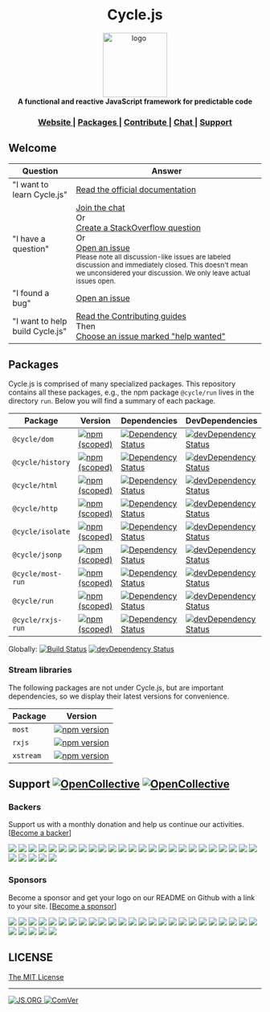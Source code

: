 <h1 align="center">Cycle.js</h1>

<div align="center">
  <img alt="logo" src="https://raw.githubusercontent.com/cyclejs/cyclejs/master/logo.png" width="128">
</div>
<div align="center">
  <strong>A functional and reactive JavaScript framework for predictable code</strong>
</div>

<div align="center">
  <h3>
    <a href="https://cycle.js.org">
      Website
    </a>
    <span> | </span>
    <a href="#packages">
      Packages
    </a>
    <span> | </span>
    <a href="https://github.com/cyclejs/cyclejs/issues?q=is%3Aissue+is%3Aopen+label%3A%22help+wanted%22">
      Contribute
    </a>
    <span> | </span>
    <a href="https://gitter.im/cyclejs/cyclejs">
      Chat
    </a>
     <span> | </span>
    <a href="#support">
      Support
    </a>
  </h3>
</div>

<div align="center">
  <!-- Build Status -->
</div>

## Welcome

| Question | Answer |
|--------|-------|
| "I want to learn Cycle.js" | [Read the official documentation](https://cycle.js.org) |
| "I have a question" | [Join the chat](https://gitter.im/cyclejs/cyclejs)<br />Or<br />[Create a StackOverflow question](http://stackoverflow.com/questions/tagged/cyclejs)<br />Or<br />[Open an issue](https://github.com/cyclejs/cyclejs/issues/new) <br /><sub>Please note all discussion-like issues are labeled discussion and immediately closed. This doesn't mean we unconsidered your discussion. We only leave actual issues open.</sub> |
| "I found a bug" | [Open an issue](https://github.com/cyclejs/cyclejs/issues/new) |
| "I want to help build Cycle.js" | [Read the Contributing guides](https://github.com/cyclejs/cyclejs/blob/master/CONTRIBUTING.md)<br />Then<br />[Choose an issue marked "help wanted"](https://github.com/cyclejs/cyclejs/issues?q=is%3Aissue+is%3Aopen+label%3A%22help+wanted%22) |

## Packages

Cycle.js is comprised of many specialized packages. This repository contains all these packages, e.g., the npm package `@cycle/run` lives in the directory `run`. Below you will find a summary of each package.

| Package | Version | Dependencies | DevDependencies |
|--------|-------|------------|----------|
| `@cycle/dom` | [![npm (scoped)](https://img.shields.io/npm/v/@cycle/dom.svg?maxAge=86400)](https://github.com/cyclejs/cyclejs/blob/master/dom/CHANGELOG.md) | [![Dependency Status](https://david-dm.org/cyclejs/cyclejs.svg?path=dom)](https://david-dm.org/cyclejs/cyclejs?path=dom) | [![devDependency Status](https://david-dm.org/cyclejs/cyclejs/dev-status.svg?path=dom)](https://david-dm.org/cyclejs/cyclejs?path=dom#info=devDependencies) |
| `@cycle/history` | [![npm (scoped)](https://img.shields.io/npm/v/@cycle/history.svg?maxAge=86400)](https://github.com/cyclejs/cyclejs/blob/master/history/CHANGELOG.md) | [![Dependency Status](https://david-dm.org/cyclejs/cyclejs.svg?path=history)](https://david-dm.org/cyclejs/cyclejs?path=history) | [![devDependency Status](https://david-dm.org/cyclejs/cyclejs/dev-status.svg?path=history)](https://david-dm.org/cyclejs/cyclejs?path=history#info=devDependencies) |
| `@cycle/html` | [![npm (scoped)](https://img.shields.io/npm/v/@cycle/html.svg?maxAge=86400)](https://github.com/cyclejs/cyclejs/blob/master/html/CHANGELOG.md) | [![Dependency Status](https://david-dm.org/cyclejs/cyclejs.svg?path=html)](https://david-dm.org/cyclejs/cyclejs?path=html) | [![devDependency Status](https://david-dm.org/cyclejs/cyclejs/dev-status.svg?path=html)](https://david-dm.org/cyclejs/cyclejs?path=html#info=devDependencies) |
| `@cycle/http` | [![npm (scoped)](https://img.shields.io/npm/v/@cycle/http.svg?maxAge=86400)](https://github.com/cyclejs/cyclejs/blob/master/http/CHANGELOG.md) | [![Dependency Status](https://david-dm.org/cyclejs/cyclejs.svg?path=http)](https://david-dm.org/cyclejs/cyclejs?path=http) | [![devDependency Status](https://david-dm.org/cyclejs/cyclejs/dev-status.svg?path=http)](https://david-dm.org/cyclejs/cyclejs?path=http#info=devDependencies) |
| `@cycle/isolate` | [![npm (scoped)](https://img.shields.io/npm/v/@cycle/isolate.svg?maxAge=86400)](https://github.com/cyclejs/cyclejs/blob/master/isolate/CHANGELOG.md) | [![Dependency Status](https://david-dm.org/cyclejs/cyclejs.svg?path=isolate)](https://david-dm.org/cyclejs/cyclejs?path=isolate) |  [![devDependency Status](https://david-dm.org/cyclejs/cyclejs/dev-status.svg?path=isolate)](https://david-dm.org/cyclejs/cyclejs?path=isolate#info=devDependencies) |
| `@cycle/jsonp` | [![npm (scoped)](https://img.shields.io/npm/v/@cycle/jsonp.svg?maxAge=86400)](https://github.com/cyclejs/cyclejs/blob/master/jsonp/CHANGELOG.md) | [![Dependency Status](https://david-dm.org/cyclejs/cyclejs.svg?path=jsonp)](https://david-dm.org/cyclejs/cyclejs?path=jsonp) |  [![devDependency Status](https://david-dm.org/cyclejs/cyclejs/dev-status.svg?path=jsonp)](https://david-dm.org/cyclejs/cyclejs?path=jsonp#info=devDependencies) |
| `@cycle/most-run` | [![npm (scoped)](https://img.shields.io/npm/v/@cycle/most-run.svg?maxAge=86400)](https://github.com/cyclejs/cyclejs/blob/master/most-run/CHANGELOG.md) | [![Dependency Status](https://david-dm.org/cyclejs/cyclejs.svg?path=most-run)](https://david-dm.org/cyclejs/cyclejs?path=most-run) | [![devDependency Status](https://david-dm.org/cyclejs/cyclejs/dev-status.svg?path=most-run)](https://david-dm.org/cyclejs/cyclejs?path=most-run#info=devDependencies) |
| `@cycle/run` | [![npm (scoped)](https://img.shields.io/npm/v/@cycle/run.svg?maxAge=86400)](https://github.com/cyclejs/cyclejs/blob/master/run/CHANGELOG.md) | [![Dependency Status](https://david-dm.org/cyclejs/cyclejs.svg?path=run)](https://david-dm.org/cyclejs/cyclejs?path=run) | [![devDependency Status](https://david-dm.org/cyclejs/cyclejs/dev-status.svg?path=run)](https://david-dm.org/cyclejs/cyclejs?path=run#info=devDependencies) |
| `@cycle/rxjs-run` | [![npm (scoped)](https://img.shields.io/npm/v/@cycle/rxjs-run.svg?maxAge=86400)](https://github.com/cyclejs/cyclejs/blob/master/rxjs-run/CHANGELOG.md) | [![Dependency Status](https://david-dm.org/cyclejs/cyclejs.svg?path=rxjs-run)](https://david-dm.org/cyclejs/cyclejs?path=rxjs-run) | [![devDependency Status](https://david-dm.org/cyclejs/cyclejs/dev-status.svg?path=rxjs-run)](https://david-dm.org/cyclejs/cyclejs?path=rxjs-run#info=devDependencies) |

Globally: [![Build Status](https://img.shields.io/travis/cyclejs/cyclejs/master.svg?style=flat)](https://travis-ci.org/cyclejs/cyclejs) [![devDependency Status](https://david-dm.org/cyclejs/cyclejs/dev-status.svg)](https://david-dm.org/cyclejs/cyclejs#info=devDependencies)

### Stream libraries

The following packages are not under Cycle.js, but are important dependencies, so we display their latest versions for convenience.

| Package | Version |
|--------|-------|
| `most` | [![npm version](https://img.shields.io/npm/v/most.svg?maxAge=86400)](https://www.npmjs.com/package/most) |
| `rxjs` | [![npm version](https://img.shields.io/npm/v/rxjs.svg?maxAge=86400)](https://www.npmjs.com/package/rxjs) |
| `xstream` | [![npm version](https://img.shields.io/npm/v/xstream.svg?maxAge=86400)](https://www.npmjs.com/package/xstream) |

## Support [![OpenCollective](https://opencollective.com/cyclejs/backers/badge.svg)](#backers) [![OpenCollective](https://opencollective.com/cyclejs/sponsors/badge.svg)](#sponsors)

### Backers

Support us with a monthly donation and help us continue our activities. [[Become a backer](https://opencollective.com/cyclejs#backer)]

<a href="https://opencollective.com/cyclejs/backer/0/website" target="_blank"><img src="https://opencollective.com/cyclejs/backer/0/avatar.svg"></a>
<a href="https://opencollective.com/cyclejs/backer/1/website" target="_blank"><img src="https://opencollective.com/cyclejs/backer/1/avatar.svg"></a>
<a href="https://opencollective.com/cyclejs/backer/2/website" target="_blank"><img src="https://opencollective.com/cyclejs/backer/2/avatar.svg"></a>
<a href="https://opencollective.com/cyclejs/backer/3/website" target="_blank"><img src="https://opencollective.com/cyclejs/backer/3/avatar.svg"></a>
<a href="https://opencollective.com/cyclejs/backer/4/website" target="_blank"><img src="https://opencollective.com/cyclejs/backer/4/avatar.svg"></a>
<a href="https://opencollective.com/cyclejs/backer/5/website" target="_blank"><img src="https://opencollective.com/cyclejs/backer/5/avatar.svg"></a>
<a href="https://opencollective.com/cyclejs/backer/6/website" target="_blank"><img src="https://opencollective.com/cyclejs/backer/6/avatar.svg"></a>
<a href="https://opencollective.com/cyclejs/backer/7/website" target="_blank"><img src="https://opencollective.com/cyclejs/backer/7/avatar.svg"></a>
<a href="https://opencollective.com/cyclejs/backer/8/website" target="_blank"><img src="https://opencollective.com/cyclejs/backer/8/avatar.svg"></a>
<a href="https://opencollective.com/cyclejs/backer/9/website" target="_blank"><img src="https://opencollective.com/cyclejs/backer/9/avatar.svg"></a>
<a href="https://opencollective.com/cyclejs/backer/10/website" target="_blank"><img src="https://opencollective.com/cyclejs/backer/10/avatar.svg"></a>
<a href="https://opencollective.com/cyclejs/backer/11/website" target="_blank"><img src="https://opencollective.com/cyclejs/backer/11/avatar.svg"></a>
<a href="https://opencollective.com/cyclejs/backer/12/website" target="_blank"><img src="https://opencollective.com/cyclejs/backer/12/avatar.svg"></a>
<a href="https://opencollective.com/cyclejs/backer/13/website" target="_blank"><img src="https://opencollective.com/cyclejs/backer/13/avatar.svg"></a>
<a href="https://opencollective.com/cyclejs/backer/14/website" target="_blank"><img src="https://opencollective.com/cyclejs/backer/14/avatar.svg"></a>
<a href="https://opencollective.com/cyclejs/backer/15/website" target="_blank"><img src="https://opencollective.com/cyclejs/backer/15/avatar.svg"></a>
<a href="https://opencollective.com/cyclejs/backer/16/website" target="_blank"><img src="https://opencollective.com/cyclejs/backer/16/avatar.svg"></a>
<a href="https://opencollective.com/cyclejs/backer/17/website" target="_blank"><img src="https://opencollective.com/cyclejs/backer/17/avatar.svg"></a>
<a href="https://opencollective.com/cyclejs/backer/18/website" target="_blank"><img src="https://opencollective.com/cyclejs/backer/18/avatar.svg"></a>
<a href="https://opencollective.com/cyclejs/backer/19/website" target="_blank"><img src="https://opencollective.com/cyclejs/backer/19/avatar.svg"></a>
<a href="https://opencollective.com/cyclejs/backer/20/website" target="_blank"><img src="https://opencollective.com/cyclejs/backer/20/avatar.svg"></a>
<a href="https://opencollective.com/cyclejs/backer/21/website" target="_blank"><img src="https://opencollective.com/cyclejs/backer/21/avatar.svg"></a>
<a href="https://opencollective.com/cyclejs/backer/22/website" target="_blank"><img src="https://opencollective.com/cyclejs/backer/22/avatar.svg"></a>
<a href="https://opencollective.com/cyclejs/backer/23/website" target="_blank"><img src="https://opencollective.com/cyclejs/backer/23/avatar.svg"></a>
<a href="https://opencollective.com/cyclejs/backer/24/website" target="_blank"><img src="https://opencollective.com/cyclejs/backer/24/avatar.svg"></a>
<a href="https://opencollective.com/cyclejs/backer/25/website" target="_blank"><img src="https://opencollective.com/cyclejs/backer/25/avatar.svg"></a>
<a href="https://opencollective.com/cyclejs/backer/26/website" target="_blank"><img src="https://opencollective.com/cyclejs/backer/26/avatar.svg"></a>
<a href="https://opencollective.com/cyclejs/backer/27/website" target="_blank"><img src="https://opencollective.com/cyclejs/backer/27/avatar.svg"></a>
<a href="https://opencollective.com/cyclejs/backer/28/website" target="_blank"><img src="https://opencollective.com/cyclejs/backer/28/avatar.svg"></a>
<a href="https://opencollective.com/cyclejs/backer/29/website" target="_blank"><img src="https://opencollective.com/cyclejs/backer/29/avatar.svg"></a>

### Sponsors

Become a sponsor and get your logo on our README on Github with a link to your site. [[Become a sponsor](https://opencollective.com/cyclejs#sponsor)]

<a href="https://opencollective.com/cyclejs/sponsor/0/website" target="_blank"><img src="https://opencollective.com/cyclejs/sponsor/0/avatar.svg"></a>
<a href="https://opencollective.com/cyclejs/sponsor/1/website" target="_blank"><img src="https://opencollective.com/cyclejs/sponsor/1/avatar.svg"></a>
<a href="https://opencollective.com/cyclejs/sponsor/2/website" target="_blank"><img src="https://opencollective.com/cyclejs/sponsor/2/avatar.svg"></a>
<a href="https://opencollective.com/cyclejs/sponsor/3/website" target="_blank"><img src="https://opencollective.com/cyclejs/sponsor/3/avatar.svg"></a>
<a href="https://opencollective.com/cyclejs/sponsor/4/website" target="_blank"><img src="https://opencollective.com/cyclejs/sponsor/4/avatar.svg"></a>
<a href="https://opencollective.com/cyclejs/sponsor/5/website" target="_blank"><img src="https://opencollective.com/cyclejs/sponsor/5/avatar.svg"></a>
<a href="https://opencollective.com/cyclejs/sponsor/6/website" target="_blank"><img src="https://opencollective.com/cyclejs/sponsor/6/avatar.svg"></a>
<a href="https://opencollective.com/cyclejs/sponsor/7/website" target="_blank"><img src="https://opencollective.com/cyclejs/sponsor/7/avatar.svg"></a>
<a href="https://opencollective.com/cyclejs/sponsor/8/website" target="_blank"><img src="https://opencollective.com/cyclejs/sponsor/8/avatar.svg"></a>
<a href="https://opencollective.com/cyclejs/sponsor/9/website" target="_blank"><img src="https://opencollective.com/cyclejs/sponsor/9/avatar.svg"></a>
<a href="https://opencollective.com/cyclejs/sponsor/10/website" target="_blank"><img src="https://opencollective.com/cyclejs/sponsor/10/avatar.svg"></a>
<a href="https://opencollective.com/cyclejs/sponsor/11/website" target="_blank"><img src="https://opencollective.com/cyclejs/sponsor/11/avatar.svg"></a>
<a href="https://opencollective.com/cyclejs/sponsor/12/website" target="_blank"><img src="https://opencollective.com/cyclejs/sponsor/12/avatar.svg"></a>
<a href="https://opencollective.com/cyclejs/sponsor/13/website" target="_blank"><img src="https://opencollective.com/cyclejs/sponsor/13/avatar.svg"></a>
<a href="https://opencollective.com/cyclejs/sponsor/14/website" target="_blank"><img src="https://opencollective.com/cyclejs/sponsor/14/avatar.svg"></a>
<a href="https://opencollective.com/cyclejs/sponsor/15/website" target="_blank"><img src="https://opencollective.com/cyclejs/sponsor/15/avatar.svg"></a>
<a href="https://opencollective.com/cyclejs/sponsor/16/website" target="_blank"><img src="https://opencollective.com/cyclejs/sponsor/16/avatar.svg"></a>
<a href="https://opencollective.com/cyclejs/sponsor/17/website" target="_blank"><img src="https://opencollective.com/cyclejs/sponsor/17/avatar.svg"></a>
<a href="https://opencollective.com/cyclejs/sponsor/18/website" target="_blank"><img src="https://opencollective.com/cyclejs/sponsor/18/avatar.svg"></a>
<a href="https://opencollective.com/cyclejs/sponsor/19/website" target="_blank"><img src="https://opencollective.com/cyclejs/sponsor/19/avatar.svg"></a>
<a href="https://opencollective.com/cyclejs/sponsor/20/website" target="_blank"><img src="https://opencollective.com/cyclejs/sponsor/20/avatar.svg"></a>
<a href="https://opencollective.com/cyclejs/sponsor/21/website" target="_blank"><img src="https://opencollective.com/cyclejs/sponsor/21/avatar.svg"></a>
<a href="https://opencollective.com/cyclejs/sponsor/22/website" target="_blank"><img src="https://opencollective.com/cyclejs/sponsor/22/avatar.svg"></a>
<a href="https://opencollective.com/cyclejs/sponsor/23/website" target="_blank"><img src="https://opencollective.com/cyclejs/sponsor/23/avatar.svg"></a>
<a href="https://opencollective.com/cyclejs/sponsor/24/website" target="_blank"><img src="https://opencollective.com/cyclejs/sponsor/24/avatar.svg"></a>
<a href="https://opencollective.com/cyclejs/sponsor/25/website" target="_blank"><img src="https://opencollective.com/cyclejs/sponsor/25/avatar.svg"></a>
<a href="https://opencollective.com/cyclejs/sponsor/26/website" target="_blank"><img src="https://opencollective.com/cyclejs/sponsor/26/avatar.svg"></a>
<a href="https://opencollective.com/cyclejs/sponsor/27/website" target="_blank"><img src="https://opencollective.com/cyclejs/sponsor/27/avatar.svg"></a>
<a href="https://opencollective.com/cyclejs/sponsor/28/website" target="_blank"><img src="https://opencollective.com/cyclejs/sponsor/28/avatar.svg"></a>
<a href="https://opencollective.com/cyclejs/sponsor/29/website" target="_blank"><img src="https://opencollective.com/cyclejs/sponsor/29/avatar.svg"></a>

## LICENSE

[The MIT License](https://github.com/cyclejs/cyclejs/blob/master/LICENSE)

- - -

<!-- JS.ORG -->
<a href="http://js.org">
  <img src="https://img.shields.io/badge/js.org-cycle-ffb400.svg?style=flat-square"
    alt="JS.ORG" />
</a>
<a href="https://github.com/staltz/comver">
  <img src="https://img.shields.io/badge/ComVer-compliant-brightgreen.svg" alt="ComVer" />
</a>
